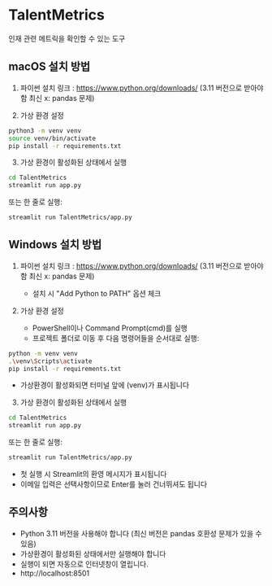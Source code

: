 # TalentMetrics
인재 관련 메트릭을 확인할 수 있는 도구

## macOS 설치 방법
1. 파이썬 설치
링크 : https://www.python.org/downloads/ (3.11 버전으로 받아야함 최신 x: pandas 문제)

2. 가상 환경 설정
```bash
python3 -m venv venv
source venv/bin/activate
pip install -r requirements.txt
```

3. 가상 환경이 활성화된 상태에서 실행
```bash
cd TalentMetrics
streamlit run app.py
```
또는 한 줄로 실행:
```bash
streamlit run TalentMetrics/app.py
```

## Windows 설치 방법
1. 파이썬 설치
링크 : https://www.python.org/downloads/ (3.11 버전으로 받아야함 최신 x: pandas 문제)
   - 설치 시 "Add Python to PATH" 옵션 체크

2. 가상 환경 설정
   - PowerShell이나 Command Prompt(cmd)를 실행
   - 프로젝트 폴더로 이동 후 다음 명령어들을 순서대로 실행:
```bash
python -m venv venv
.\venv\Scripts\activate
pip install -r requirements.txt
```
   - 가상환경이 활성화되면 터미널 앞에 (venv)가 표시됩니다

3. 가상 환경이 활성화된 상태에서 실행
```bash
cd TalentMetrics
streamlit run app.py
```
또는 한 줄로 실행:
```bash
streamlit run TalentMetrics/app.py
```
   - 첫 실행 시 Streamlit의 환영 메시지가 표시됩니다
   - 이메일 입력은 선택사항이므로 Enter를 눌러 건너뛰셔도 됩니다

## 주의사항
- Python 3.11 버전을 사용해야 합니다 (최신 버전은 pandas 호환성 문제가 있을 수 있음)
- 가상환경이 활성화된 상태에서만 실행해야 합니다
- 실행이 되면 자동으로 인터넷창이 열립니다.
- http://localhost:8501